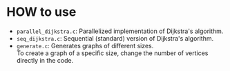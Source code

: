 # HOW to use

- `parallel_dijkstra.c`: Parallelized implementation of Dijkstra's algorithm.
- `seq_dijkstra.c`: Sequential (standard) version of Dijkstra's algorithm.
- `generate.c`: Generates graphs of different sizes.  
  To create a graph of a specific size, change the number of vertices directly in the code.
